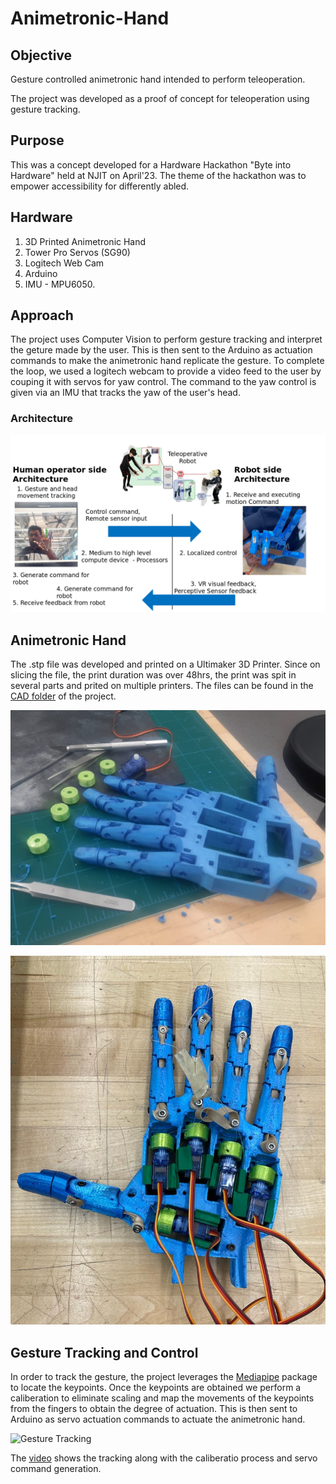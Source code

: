 # Animetronic-Hand

## Objective
Gesture controlled animetronic hand intended to perform teleoperation. 

The project was developed as a proof of concept for teleoperation using gesture tracking.

## Purpose
This was a concept developed for a Hardware Hackathon "Byte into Hardware" held at NJIT on April'23. The theme of the hackathon was to empower accessibility for differently abled. 

## Hardware
1. 3D Printed Animetronic Hand
2. Tower Pro Servos (SG90)
3. Logitech Web Cam
4. Arduino
5. IMU - MPU6050.

## Approach
The project uses Computer Vision to perform gesture tracking and interpret the geture made by the user. This is then sent to the Arduino as actuation commands to make the animetronic hand replicate the gesture.
To complete the loop, we used a logitech webcam to provide a video feed to the user by couping it with servos for yaw control. The command to the yaw control is given via an IMU that tracks the yaw of the user's head.

### Architecture
![Architecture](/images/Archi.png)

## Animetronic Hand
The .stp file was developed and printed on a Ultimaker 3D Printer. Since on slicing the file, the print duration was over 48hrs, the print was spit in several parts and prited on multiple printers.
The files can be found in the [CAD folder](./CAD) of the project.

![3D Printed Parts](/images/3d_printed_parts.png)

![Final Assembly](/images/Assembled_hand.png)

## Gesture Tracking and Control
In order to track the gesture, the project leverages the [Mediapipe](https://developers.google.com/mediapipe/solutions/vision/hand_landmarker/python) package to locate the keypoints. Once the keypoints are obtained we perform a caliberation to eliminate scaling and map the movements of the keypoints from the fingers to obtain the degree of actuation. This is then sent to Arduino as servo actuation commands to actuate the animetronic hand. 

![Gesture Tracking](/images/gesture.gif)

The [video](https://www.youtube.com/watch?v=KrDJfOwzTok) shows the tracking along with the caliberatio process and servo command generation.

